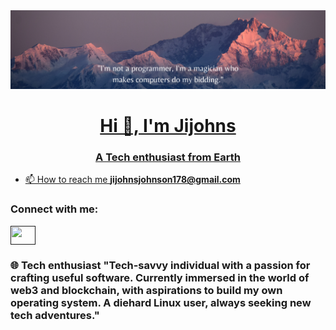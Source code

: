 <a href="https://github.com/Ji-johns/Ji-johns/blob/main/Blue%20Modern%20Lets%20Do%20This%20LinkedIn%20Banner.png">
  <img src="https://github.com/Ji-johns/Ji-johns/blob/main/Blue%20Modern%20Lets%20Do%20This%20LinkedIn%20Banner.png"
</a>
<h1 align="center">Hi 👋, I'm Jijohns </h1>
<h3 align="center">A Tech enthusiast from Earth </h3>


- 📫 How to reach me **jijohnsjohnson178@gmail.com**

<h3 align="left">Connect with me:</h3>
<p align="left">

<a href="" target="blank"><img align="center" src="https://raw.githubusercontent.com/rahuldkjain/github-profile-readme-generator/master/src/images/icons/Social/instagram.svg" alt="" height="30" width="40" /></a>
</p>

<h3 align="left">🌐 Tech enthusiast
"Tech-savvy individual with a passion for crafting useful software. Currently immersed in the world of web3 and blockchain, with aspirations to build my own operating system. A diehard Linux user, always seeking new tech adventures."
